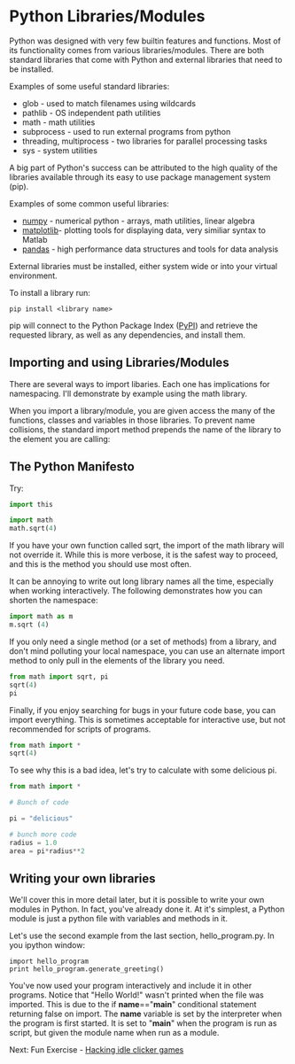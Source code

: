 # Python Libraries/Modules

Python was designed with very few builtin features and functions. Most of its functionality comes from various libraries/modules. There are both standard libraries that come with Python and external libraries that need to be installed.

Examples of some useful standard libraries:
* glob - used to match filenames using wildcards
* pathlib - OS independent path utilities
* math - math utilities
* subprocess - used to run external programs from python
* threading, multiprocess - two libraries for parallel processing tasks
* sys - system utilities

A big part of Python's success can be attributed to the high quality of the libraries available through its easy to use package management system (pip). 

Examples of some common useful libraries:
 * [numpy](https://www.numpy.org/) - numerical python - arrays, math utilities, linear algebra
 * [matplotlib](https://matplotlib.org/)- plotting tools for displaying data, very similiar syntax to Matlab
 * [pandas](https://pandas.pydata.org/) - high performance data structures and tools for data analysis 

External libraries must be installed, either system wide or into your virtual environment.

To install a library run:

```
pip install <library name>
```

pip will connect to the Python Package Index ([PyPI](https://pypi.org/)) and retrieve the requested library, as well as any dependencies, and install them.

## Importing and using Libraries/Modules

There are several ways to import libaries. Each one has implications for namespacing. I'll demonstrate by example using the math library.

When you import a library/module, you are given access the many of the functions, classes and variables in those libraries. To prevent name collisions, the standard import method prepends the name of the library to the element you are calling:

## The Python Manifesto

Try:

```python
import this
```


```python
import math
math.sqrt(4)
```

If you have your own function called sqrt, the import of the math library will not override it. While this is more verbose, it is the safest way to proceed, and this is the method you should use most often.

It can be annoying to write out long library names all the time, especially when working interactively. The following demonstrates how you can shorten the namespace:

```python
import math as m
m.sqrt (4)
```

If you only need a single method (or a set of methods) from a library, and don't mind polluting your local namespace, you can use an alternate import method to only pull in the elements of the library you need.

```python
from math import sqrt, pi
sqrt(4)
pi
```

Finally, if you enjoy searching for bugs in your future code base, you can import everything. This is sometimes acceptable for interactive use, but not recommended for scripts of programs.

```python
from math import *
sqrt(4)
```

To see why this is a bad idea, let's try to calculate with some delicious pi.

```python
from math import *

# Bunch of code 

pi = "delicious"

# bunch more code
radius = 1.0
area = pi*radius**2
```

## Writing your own libraries

We'll cover this in more detail later, but it is possible to write your own modules in Python. In fact, you've already done it. At it's simplest, a Python module is just a python file with variables and methods in it.

Let's use the second example from the last section, hello_program.py. In you ipython window:

```
import hello_program
print hello_program.generate_greeting()
```

You've now used your program interactively and include it in other programs. Notice that "Hello World!" wasn't printed when the file was imported. This is due to the if __name__=="__main__" conditional statement returning false on import. The __name__ variable is set by the interpreter when the program is first started. It is set to "__main__" when the program is run as script, but given the module name when run as a module.

Next: Fun Exercise - [Hacking idle clicker games](IdleClicker.md)
